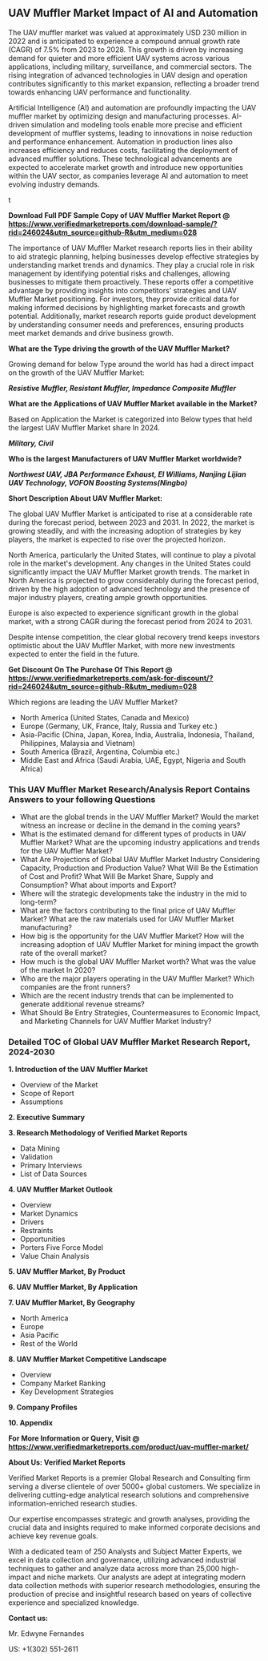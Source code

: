 <h2>UAV Muffler Market Impact of AI and Automation</h2><p>The UAV muffler market was valued at approximately USD 230 million in 2022 and is anticipated to experience a compound annual growth rate (CAGR) of 7.5% from 2023 to 2028. This growth is driven by increasing demand for quieter and more efficient UAV systems across various applications, including military, surveillance, and commercial sectors. The rising integration of advanced technologies in UAV design and operation contributes significantly to this market expansion, reflecting a broader trend towards enhancing UAV performance and functionality.</p><p>Artificial Intelligence (AI) and automation are profoundly impacting the UAV muffler market by optimizing design and manufacturing processes. AI-driven simulation and modeling tools enable more precise and efficient development of muffler systems, leading to innovations in noise reduction and performance enhancement. Automation in production lines also increases efficiency and reduces costs, facilitating the deployment of advanced muffler solutions. These technological advancements are expected to accelerate market growth and introduce new opportunities within the UAV sector, as companies leverage AI and automation to meet evolving industry demands.</p>t</p><p id="" class=""><strong>Download Full PDF Sample Copy of UAV Muffler Market Report @ <a href="https://www.verifiedmarketreports.com/download-sample/?rid=246024&utm_source=github-R&utm_medium=028" target="_blank">https://www.verifiedmarketreports.com/download-sample/?rid=246024&utm_source=github-R&utm_medium=028</a></strong></p><p>The importance of&nbsp;UAV Muffler Market research reports lies in their ability to aid strategic planning, helping businesses develop effective strategies by understanding market trends and dynamics. They play a crucial role in risk management by identifying potential risks and challenges, allowing businesses to mitigate them proactively. These reports offer a competitive advantage by providing insights into competitors' strategies and UAV Muffler Market positioning. For investors, they provide critical data for making informed decisions by highlighting market forecasts and growth potential. Additionally, market research reports guide product development by understanding consumer needs and preferences, ensuring products meet market demands and drive business growth.</p><p><strong>What are the&nbsp;Type driving the growth of the UAV Muffler Market?</strong></p><p id="" class="">Growing demand for below Type around the world has had a direct impact on the growth of the UAV Muffler Market:</p><em><strong>Resistive Muffler, Resistant Muffler, Impedance Composite Muffler</strong></em></p><strong>What are the&nbsp;Applications&nbsp;of UAV Muffler Market available in the Market?</strong></p><p id="" class="">Based on Application the Market is categorized into Below types that held the largest UAV Muffler Market share In 2024.</p><em><strong>Military, Civil</strong></em></p><strong>Who is the largest Manufacturers of UAV Muffler Market worldwide?</strong></p><p><em><strong>Northwest UAV, JBA Performance Exhaust, EI Williams, Nanjing Lijian UAV Technology, VOFON Boosting Systems(Ningbo)</strong></em></p><p id="" class=""><strong>Short Description About UAV Muffler Market:</strong></p><p>The global UAV Muffler Market is anticipated to rise at a considerable rate during the forecast period, between 2023 and 2031. In 2022, the market is growing steadily, and with the increasing adoption of strategies by key players, the market is expected to rise over the projected horizon.</p><p>North America, particularly the United States, will continue to play a pivotal role in the market's development. Any changes in the United States could significantly impact the UAV Muffler Market growth trends. The market in North America is projected to grow considerably during the forecast period, driven by the high adoption of advanced technology and the presence of major industry players, creating ample growth opportunities.</p><p>Europe is also expected to experience significant growth in the global market, with a strong CAGR during the forecast period from 2024 to 2031.</p><p>Despite intense competition, the clear global recovery trend keeps investors optimistic about the UAV Muffler Market, with more new investments expected to enter the field in the future.</p><p id="" class=""><strong>Get Discount On The Purchase Of This Report @ <a href="https://www.verifiedmarketreports.com/ask-for-discount/?rid=246024&utm_source=github-R&utm_medium=028" target="_blank">https://www.verifiedmarketreports.com/ask-for-discount/?rid=246024&utm_source=github-R&utm_medium=028</a></strong></p>Which regions are leading the UAV Muffler Market?</p><ul><li>North America (United States, Canada and Mexico)</li><li>Europe (Germany, UK, France, Italy, Russia and Turkey etc.)</li><li>Asia-Pacific (China, Japan, Korea, India, Australia, Indonesia, Thailand, Philippines, Malaysia and Vietnam)</li><li>South America (Brazil, Argentina, Columbia etc.)</li><li>Middle East and Africa (Saudi Arabia, UAE, Egypt, Nigeria and South Africa)</li></ul><h3 id="" class="">This UAV Muffler Market Research/Analysis Report Contains Answers to your following Questions</h3><ul><li>What are the global trends in the UAV Muffler Market? Would the market witness an increase or decline in the demand in the coming years?</li><li>What is the estimated demand for different types of products in UAV Muffler Market? What are the upcoming industry applications and trends for the UAV Muffler Market?</li><li>What Are Projections of Global UAV Muffler Market Industry Considering Capacity, Production and Production Value? What Will Be the Estimation of Cost and Profit? What Will Be Market Share, Supply and Consumption? What about imports and Export?</li><li>Where will the strategic developments take the industry in the mid to long-term?</li><li>What are the factors contributing to the final price of UAV Muffler Market? What are the raw materials used for UAV Muffler Market manufacturing?</li><li>How big is the opportunity for the UAV Muffler Market? How will the increasing adoption of UAV Muffler Market for mining impact the growth rate of the overall market?</li><li>How much is the global UAV Muffler Market worth? What was the value of the market In 2020?</li><li>Who are the major players operating in the UAV Muffler Market? Which companies are the front runners?</li><li>Which are the recent industry trends that can be implemented to generate additional revenue streams?</li><li>What Should Be Entry Strategies, Countermeasures to Economic Impact, and Marketing Channels for UAV Muffler Market Industry?</li></ul><h3 id="" class="">Detailed TOC of Global UAV Muffler Market Research Report, 2024-2030</h3><p id="" class=""><strong>1. Introduction of the UAV Muffler Market</strong></p><ul><li>Overview of the Market</li><li>Scope of Report</li><li>Assumptions</li></ul><p id="" class=""><strong>2. Executive Summary</strong></p><p id="" class=""><strong>3. Research Methodology of Verified Market Reports</strong></p><ul><li>Data Mining</li><li>Validation</li><li>Primary Interviews</li><li>List of Data Sources</li></ul><p id="" class=""><strong>4. UAV Muffler Market Outlook</strong></p><ul><li>Overview</li><li>Market Dynamics</li><li>Drivers</li><li>Restraints</li><li>Opportunities</li><li>Porters Five Force Model</li><li>Value Chain Analysis</li></ul><p id="" class=""><strong>5. UAV Muffler Market, By Product</strong></p><p id="" class=""><strong>6. UAV Muffler Market, By Application</strong></p><p id="" class=""><strong>7. UAV Muffler Market, By Geography</strong></p><ul><li>North America</li><li>Europe</li><li>Asia Pacific</li><li>Rest of the World</li></ul><p id="" class=""><strong>8. UAV Muffler Market Competitive Landscape</strong></p><ul><li>Overview</li><li>Company Market Ranking</li><li>Key Development Strategies</li></ul><p id="" class=""><strong>9. Company Profiles</strong></p><p id="" class=""><strong>10. Appendix</strong></p><p id="" class=""><strong>For More Information or Query, Visit @ <a href="https://www.verifiedmarketreports.com/product/uav-muffler-market/" target="_blank">https://www.verifiedmarketreports.com/product/uav-muffler-market/</a></strong></p><p id="" class=""><strong>About Us: Verified Market Reports</strong></p><p id="" class="">Verified Market Reports is a premier Global Research and Consulting firm serving a diverse clientele of over 5000+ global customers. We specialize in delivering cutting-edge analytical research solutions and comprehensive information-enriched research studies.</p><p id="" class="">Our expertise encompasses strategic and growth analyses, providing the crucial data and insights required to make informed corporate decisions and achieve key revenue goals.</p><p id="" class="">With a dedicated team of 250 Analysts and Subject Matter Experts, we excel in data collection and governance, utilizing advanced industrial techniques to gather and analyze data across more than 25,000 high-impact and niche markets. Our analysts are adept at integrating modern data collection methods with superior research methodologies, ensuring the production of precise and insightful research based on years of collective experience and specialized knowledge.</p><p id="" class=""><strong>Contact us:</strong></p><p id="" class="">Mr. Edwyne Fernandes</p><p id="" class="">US: +1(302) 551-2611</p>